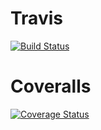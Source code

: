Travis
======
[![Build Status](https://travis-ci.org/enesleon/sigenes.svg?branch=produccion)](https://travis-ci.org/enesleon/sigenes)

Coveralls
=========
[![Coverage Status](https://coveralls.io/repos/github/enesleon/sigenes/badge.svg?branch=produccion)](https://coveralls.io/github/enesleon/sigenes?branch=produccion)
